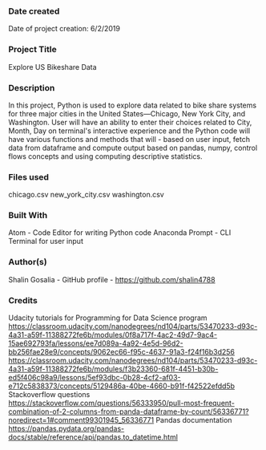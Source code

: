 ### Date created
Date of project creation: 6/2/2019

### Project Title
Explore US Bikeshare Data

### Description
In this project, Python is used to explore data related to bike share systems for three major cities in the United States—Chicago, New York City, and Washington. User will have an ability to enter their choices related to City, Month, Day on terminal's interactive experience and the Python code will have various functions and methods that will - based on user input, fetch data from dataframe and compute output based on pandas, numpy, control flows concepts and using computing descriptive statistics.

### Files used
chicago.csv
new_york_city.csv
washington.csv

### Built With
Atom - Code Editor for writing Python code
Anaconda Prompt - CLI Terminal for user input

### Author(s)
Shalin Gosalia - GitHub profile - https://github.com/shalin4788

### Credits
Udacity tutorials for Programming for Data Science program
https://classroom.udacity.com/nanodegrees/nd104/parts/53470233-d93c-4a31-a59f-11388272fe6b/modules/0f8a717f-4ac2-49d7-9ac4-15ae692793fa/lessons/ee7d089a-4a92-4e5d-96d2-bb256fae28e9/concepts/9062ec66-f95c-4637-91a3-f24f16b3d256
https://classroom.udacity.com/nanodegrees/nd104/parts/53470233-d93c-4a31-a59f-11388272fe6b/modules/f3b23360-681f-4451-b30b-ed5f406c98a9/lessons/5ef93dbc-0b28-4cf2-af03-e712c5838373/concepts/5129486a-40be-4660-b91f-f42522efdd5b
Stackoverflow questions
https://stackoverflow.com/questions/56333950/pull-most-frequent-combination-of-2-columns-from-panda-dataframe-by-count/56336771?noredirect=1#comment99301945_56336771
Pandas documentation
https://pandas.pydata.org/pandas-docs/stable/reference/api/pandas.to_datetime.html
